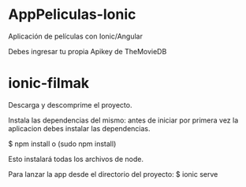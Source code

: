# AppPeliculas-Ionic

Aplicación de películas con Ionic/Angular

Debes ingresar tu propia Apikey de TheMovieDB 

# ionic-filmak

Descarga y descomprime el proyecto.

Instala las dependencias del mismo: antes de iniciar por primera vez la aplicacion debes instalar las dependencias.

$ npm install o (sudo npm install)

Esto instalará todas los archivos de node.

Para lanzar la app desde el directorio del proyecto: $ ionic serve
